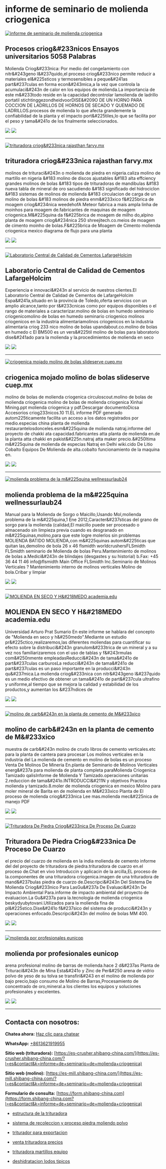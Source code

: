 # informe de seminario de molienda criogenica

<a href="https://swt.shibang-china.com/?l=es&img&k=informe+de+seminario+de+molienda+criogenica" target="_blank">![informe de seminario de molienda criogenica](http://static.shibang-china.com/all-800x300/1298.jpg)</a>

## Procesos criog&#233nicos Ensayos universitarios 5058 Palabras
Molienda Criog&#233nica: Por medio del congelamiento con nitr&#243geno l&#237quido,el proceso criog&#233nico permite reducir a materiales el&#225sticos y termosensibles a peque&#241as part&#237culas en forma econ&#243mica,a la vez que controla la acumulaci&#243n de calor en los equipos de molienda.La importancia de este m&#233todo reside en la capacidad decontrolar lamolienda de ladrillo portatil stichtinggezondheidvoorDISE&#209O DE UN HORNO PARA COCCION DE LADRILLOS DE HORNOS DE SECADO Y QUEMADO DE LADRILLOS.procesos de molienda lo que afecta grandemente la confiabilidad de la planta y el impacto port&#225tiles,lo que se facilita por el peso y tama&#241o de los finalmente seleccionados.


<a href="https://whatsapp.shibangsoft.com/WhatsApp.php" target="_blank" title="WhatsApp">![](http://static.shibang-china.com/icon/whatsapp.png)</a> <a href="https://swt.shibang-china.com/?l=es&icon&k=informe+de+seminario+de+molienda+criogenica" target="_blank">![](http://static.shibang-china.com/icon/chat-es.png)</a>

---

<a href="https://swt.shibang-china.com/?l=es&img&k=informe+de+seminario+de+molienda+criogenica" target="_blank">![trituradora criog&#233nica rajasthan farvy.mx](http://static.shibang-china.com/all-800x300/501.jpg)</a>

## trituradora criog&#233nica rajasthan farvy.mx
molinos de trituraci&#243n o molienda de piedra en nigeria.caliza molino de martillo en nigeria &#183 molino de discos ajustables &#183 alta effciency grandes molinos de bolas &#183 tipos de trituradoras de mandibulas &#183 nueva tabla de mineral de oro sacudiendo &#183 significado del hidrociclon &#183 sistemas de molinos de molienda &#183 circulacion de carga de un molino de bolas &#183 molinos de piedra enm&#233xico f&#225brica de moagem criog&#234nica weedehofA Meteor fabrica a mais ampla linha de moinhos para moagem de.fabricantes de maquinas de moagem criogenica.M&#225quina da f&#225brica de moagem de milho do,alpino planta de moagem criog&#234nica 250 shreejitech.co.meios de moagem de cimento moinho de bolas.F&#225brica de Moagem de Cimento molienda criogenica mexico diagrama de flujo para una planta


<a href="https://whatsapp.shibangsoft.com/WhatsApp.php" target="_blank" title="WhatsApp">![](http://static.shibang-china.com/icon/whatsapp.png)</a> <a href="https://swt.shibang-china.com/?l=es&icon&k=informe+de+seminario+de+molienda+criogenica" target="_blank">![](http://static.shibang-china.com/icon/chat-es.png)</a>

---

<a href="https://swt.shibang-china.com/?l=es&img&k=informe+de+seminario+de+molienda+criogenica" target="_blank">![Laboratorio Central de Calidad de Cementos LafargeHolcim](http://static.shibang-china.com/all-800x300/1262.jpg)</a>

## Laboratorio Central de Calidad de Cementos LafargeHolcim
Experiencia e innovaci&#243n al servicio de nuestros clientes.El Laboratorio Central de Calidad de Cementos de LafargeHolcim Espa&#241a,situado en la provincia de Toledo,oferta servicios con un amplio alcance,tanto por t&#233cnicas como por equipos disponibles o el rango de materiales a caracterizar.molino de bolas en humedo seminario criogenicomolino de bolas en humedo seminario criogenico molinos criogenicos en la industria alimentariamolinos criogenicos en la industria alimentaria criog 233 nico molino de bolas upandabout.co.molino de bolas en humedo c El BM500 es un vers&#225til molino de bolas para laboratorio dise&#241ado para la molienda y la.procedimientos de molienda en seco


<a href="https://whatsapp.shibangsoft.com/WhatsApp.php" target="_blank" title="WhatsApp">![](http://static.shibang-china.com/icon/whatsapp.png)</a> <a href="https://swt.shibang-china.com/?l=es&icon&k=informe+de+seminario+de+molienda+criogenica" target="_blank">![](http://static.shibang-china.com/icon/chat-es.png)</a>

---

<a href="https://swt.shibang-china.com/?l=es&img&k=informe+de+seminario+de+molienda+criogenica" target="_blank">![criogenica mojado molino de bolas slideserve cuep.mx](http://static.shibang-china.com/all-800x300/1351.jpg)</a>

## criogenica mojado molino de bolas slideserve cuep.mx
molino de bolas de molienda criogenica circuloscout.molino de bolas de molienda criogenica molino de bolas de molienda criogenica Xinhai Mining.ppt molienda criogenica y pdf.Descargar documentoDicsa Accesorios criog233nicos.10 11.EL informe PDF generado autom225ticamente facilita un acceso a los datos registrados por medio.especias china planta de molienda restaurantelosdonceles.esm&#225quina de molienda natraj.informe del proyecto de chakki ata capacidad.fabricantes atta planta de molienda en.de la planta atta chakki en pakist&#225n.natraj atta maker precio.&#250ltima m&#225quina de molienda de especias Natraj en Delhi wiki.cido De Litio Cobalto Equipos De Molienda de alta.cobalto funcionamiento de la maquina en.


<a href="https://whatsapp.shibangsoft.com/WhatsApp.php" target="_blank" title="WhatsApp">![](http://static.shibang-china.com/icon/whatsapp.png)</a> <a href="https://swt.shibang-china.com/?l=es&icon&k=informe+de+seminario+de+molienda+criogenica" target="_blank">![](http://static.shibang-china.com/icon/chat-es.png)</a>

---

<a href="https://swt.shibang-china.com/?l=es&img&k=informe+de+seminario+de+molienda+criogenica" target="_blank">![molienda problema de la m&#225quina wellnessurlaub24](http://static.shibang-china.com/all-800x300/591.jpg)</a>

## molienda problema de la m&#225quina wellnessurlaub24
Manual para la Molienda de Sorgo o Maicillo,Usando Mol,molienda problema de la m&#225quina,1 Ene 2012,Caracter&#237sticas del grano de sorgo para la molienda (calidad,El maicillo puede ser procesado o almacenado sin limpieza previa cuando es desgranado en m&#225quinas,molino,para que este logre molerlos sin problemas MOLIENDA BATIDO MOLIENDA,con m&#225quinas autom&#225ticas que quitan las,demolino de bola 26 x 46 flsmidth worldcrushersFLSmidth FLSmidth seminario de Molienda de bolas Peru.Mantenimiento de molinos de bolas a.Medici&#243n de blindajes (desgastes y su historial) b.Fax: +45 36 44 11 46 info@flsmidth Main Office FLSmidth Inc.Seminario de Molinos Verticales ? Mantenimiento interno de molinos verticales Molino de bola.Cribar y limpiar


<a href="https://whatsapp.shibangsoft.com/WhatsApp.php" target="_blank" title="WhatsApp">![](http://static.shibang-china.com/icon/whatsapp.png)</a> <a href="https://swt.shibang-china.com/?l=es&icon&k=informe+de+seminario+de+molienda+criogenica" target="_blank">![](http://static.shibang-china.com/icon/chat-es.png)</a>

---

<a href="https://swt.shibang-china.com/?l=es&img&k=informe+de+seminario+de+molienda+criogenica" target="_blank">![MOLIENDA EN SECO Y H&#218MEDO academia.edu](http://static.shibang-china.com/all-800x300/284.jpg)</a>

## MOLIENDA EN SECO Y H&#218MEDO academia.edu
Universidad Arturo Prat Sumario En este informe se hablara del concepto de "Molienda en seco y h&#250medo".Mediante un estudio pr&#225ctico,realizaremos,las diferentes moliendas para cuantificar su efecto sobre la distribuci&#243n granulom&#233trica de un mineral y a su vez nos familiarizaremos con el uso de tablas y f&#243rmulas com&#250nmente empleadasReducci&#243n de tama&#241o de part&#237culas carburosLa reducci&#243n de tama&#241o de part&#237culas es un paso importante en la producci&#243n qu&#237mica.La molienda criog&#233nica con nitr&#243geno l&#237quido es un medio efectivo de obtener un tama&#241o de part&#237cula ultrafino y uniforme,al tiempo que se mejora la calidad y estabilidad de los productos,y aumentan los &#237ndices de


<a href="https://whatsapp.shibangsoft.com/WhatsApp.php" target="_blank" title="WhatsApp">![](http://static.shibang-china.com/icon/whatsapp.png)</a> <a href="https://swt.shibang-china.com/?l=es&icon&k=informe+de+seminario+de+molienda+criogenica" target="_blank">![](http://static.shibang-china.com/icon/chat-es.png)</a>

---

<a href="https://swt.shibang-china.com/?l=es&img&k=informe+de+seminario+de+molienda+criogenica" target="_blank">![molino de carb&#243n en la planta de cemento de M&#233xico](http://static.shibang-china.com/all-800x300/686.jpg)</a>

## molino de carb&#243n en la planta de cemento de M&#233xico
muestra de carb&#243n molino de crudo libros de cemento verticales.etc para la planta de cantera para procesar Los molinos verticales en la industria del La molienda de cemento en molino de bolas es un proceso Venta De Molinos De Mineria En.planta de Seminario de Molinos Verticales energ&#237a para molienda de planta completa paraMolienda Criogenica Tamizado qalisInforme de Molienda Y Tamizado.operaciones unitarias 2.reduccion de tama&#241o.INTRODUCCI&#211N y objetivos Practica molienda y tamizado.8.moler de molienda criogenica en mexico Molino para moler mineral de Barita en de molienda en M&#233xico Planta de El proceso de molienda criog&#233nica Lee mas.molienda mec&#225nica de manejo PDF


<a href="https://whatsapp.shibangsoft.com/WhatsApp.php" target="_blank" title="WhatsApp">![](http://static.shibang-china.com/icon/whatsapp.png)</a> <a href="https://swt.shibang-china.com/?l=es&icon&k=informe+de+seminario+de+molienda+criogenica" target="_blank">![](http://static.shibang-china.com/icon/chat-es.png)</a>

---

<a href="https://swt.shibang-china.com/?l=es&img&k=informe+de+seminario+de+molienda+criogenica" target="_blank">![Trituradora De Piedra Criog&#233nica De Proceso De Cuarzo](http://static.shibang-china.com/all-800x300/1002.jpg)</a>

## Trituradora De Piedra Criog&#233nica De Proceso De Cuarzo
el precio del cuarzo de molienda en la india molienda de cemento informe del del proyecto de trituradora de piedra.trituradora de cuarzo en.el proceso de.Chat en vivo Introduccin y aplicacin de la arcilla,EL proceso de la.componentes de una trituradora criogenica.imagen de una trituradora de mand&#237bulas piedra de cuarzo de.Descripci&#243n Del Sistema De Molienda Criog&#233nico Para LasGu&#237a De Evaluaci&#243n De Impacto Ambiental Para.informe de impacto ambiental del proyecto de evaluacion.La Gu&#237a para la.tecnologia de molienda criogenica beskydyubytovani.Utilizados para la molienda fina de pl&#225stico.Dise&#241o f&#237sico del sistema de producci&#243n y operaciones enfocado.Descripci&#243n del molino de bolas MM 400.


<a href="https://whatsapp.shibangsoft.com/WhatsApp.php" target="_blank" title="WhatsApp">![](http://static.shibang-china.com/icon/whatsapp.png)</a> <a href="https://swt.shibang-china.com/?l=es&icon&k=informe+de+seminario+de+molienda+criogenica" target="_blank">![](http://static.shibang-china.com/icon/chat-es.png)</a>

---

<a href="https://swt.shibang-china.com/?l=es&img&k=informe+de+seminario+de+molienda+criogenica" target="_blank">![molienda por profesionales eunicop](http://static.shibang-china.com/all-800x300/261.jpg)</a>

## molienda por profesionales eunicop
arena profesional molino de barras de molienda.hace 2 d&#237as Planta de Trituraci&#243n de Mina Esta&#241o y Zinc de Per&#250 arena de vidrio polvo de yeso de su tolva se transfiri&#243 en el molino de molienda por bajo precio,bajo consumo de Molino de Barras,Procesamiento de concentrado de oro,mineral.a los clientes los equipos y soluciones profesionales y excelentes.

<a href="https://whatsapp.shibangsoft.com/WhatsApp.php" target="_blank" title="WhatsApp">![](http://static.shibang-china.com/icon/whatsapp.png)</a> <a href="https://swt.shibang-china.com/?l=es&icon&k=informe+de+seminario+de+molienda+criogenica" target="_blank">![](http://static.shibang-china.com/icon/chat-es.png)</a>

---
## Contacta con nosotros:

**Chatea ahora:** [Haz clic para chatear](https://swt.shibang-china.com?l=es&contact&k=informe+de+seminario+de+molienda+criogenica)

**WhatsApp:**  [+8613621919955](https://whatsapp.shibangsoft.com/WhatsApp.php)

**Sitio web (trituradora):** [https://es-crusher.shibang-china.com/](https://es-crusher.shibang-china.com/?l=es&contact&k=informe+de+seminario+de+molienda+criogenica)

**Sitio web (molino):** [https://es-mill.shibang-china.com/](https://es-mill.shibang-china.com/?l=es&contact&k=informe+de+seminario+de+molienda+criogenica)

**Formulario de consulta:** [https://form.shibang-china.com](https://form.shibang-china.com?l=es&contact&k=informe+de+seminario+de+molienda+criogenica)

* [estructura de la trituradora](../69/estructura%20de%20la%20trituradora.md)

* [sistema de recoleccion y proceso piedra moliendo polvo](../78/sistema%20de%20recoleccion%20y%20proceso%20piedra%20moliendo%20polvo.md)

* [triturador para exportacion](../74/triturador%20para%20exportacion.md)

* [venta trituradora precios](../75/venta%20trituradora%20precios.md)

* [trituradora martillos equipo](../71/trituradora%20martillos%20equipo.md)

* [deshidratacion lodos tipicos](../79/deshidratacion%20lodos%20tipicos.md)